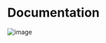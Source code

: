 # Documentation

![image](https://user-images.githubusercontent.com/80607169/121388568-d11a1180-c908-11eb-8a86-81a587c9fb8f.png)
